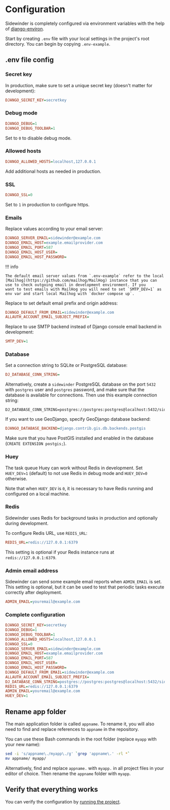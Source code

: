 # Configuration

Sidewinder is completely configured via environment variables with the help of [django-environ](https://django-environ.readthedocs.io/en/latest/).

Start by creating `.env` file with your local settings in the project's root directory. You can begin by copying `.env-example`.

## .env file config

### Secret key

In production, make sure to set a unique secret key (doesn't matter for development):

```ini
DJANGO_SECRET_KEY=secretkey
```

### Debug mode

```ini
DJANGO_DEBUG=1
DJANGO_DEBUG_TOOLBAR=1
```

Set to `0` to disable debug mode.

### Allowed hosts

```ini
DJANGO_ALLOWED_HOSTS=localhost,127.0.0.1
```

Add additional hosts as needed in production.

### SSL

```ini
DJANGO_SSL=0
```

Set to `1` in production to configure https.

### Emails

Replace values according to your email server:

```ini
DJANGO_SERVER_EMAIL=sidewinder@example.com
DJANGO_EMAIL_HOST=example.emailprovider.com
DJANGO_EMAIL_PORT=587
DJANGO_EMAIL_HOST_USER=
DJANGO_EMAIL_HOST_PASSWORD=
```

!!! info

    The default email server values from `.env-example` refer to the local [Mailhog](https://github.com/mailhog/MailHog) instance that you can use to check outgoing email in development environment. If you 
    want to test emails with MailHog you will need to set `SMTP_DEV=1` as env var and start local Mailhog with `docker compose up`.

Replace to set default email prefix and origin address:

```ini
DJANGO_DEFAULT_FROM_EMAIL=sidewinder@example.com
ALLAUTH_ACCOUNT_EMAIL_SUBJECT_PREFIX=
```

Replace to use SMTP backend instead of Django console email backend in development:

```ini
SMTP_DEV=1
```

### Database

Set a connection string to SQLite or PostgreSQL database:

```ini
DJ_DATABASE_CONN_STRING=
```

Alternatively, create a `sidewinder` PostgreSQL database on the port `5432` with `postgres` user and `postgres` password, and make sure that the database is available for connections. Then use this example connection string:

```
DJ_DATABASE_CONN_STRING=postgres://postgres:postgres@localhost:5432/sidewinder
```

If you want to use GeoDjango, specify GeoDjango database backend:

```ini
DJANGO_DATABASE_BACKEND=django.contrib.gis.db.backends.postgis
```

Make sure that you have PostGIS installed and enabled in the database (`CREATE EXTENSION postgis;`).

### Huey

The task queue Huey can work without Redis in development. Set `HUEY_DEV=1` (default) to not use Redis in debug mode and `HUEY_DEV=0` otherwise.

Note that when `HUEY_DEV` is `0`, it is necessary to have Redis running and configured on a local machine.

### Redis

Sidewinder uses Redis for background tasks in production and optionally during development.

To configure Redis URL, use `REDIS_URL`:

```ini
REDIS_URL=redis://127.0.0.1:6379
```

This setting is optional if your Redis instance runs at `redis://127.0.0.1:6379`.

### Admin email address

Sidewinder can send some example email reports when `ADMIN_EMAIL` is set. This setting is optional, but it can be used to test
that periodic tasks execute correctly after deployment.

```ini
ADMIN_EMAIL=youremail@example.com
```

### Complete configuration

```ini
DJANGO_SECRET_KEY=secretkey
DJANGO_DEBUG=1
DJANGO_DEBUG_TOOLBAR=1
DJANGO_ALLOWED_HOSTS=localhost,127.0.0.1
DJANGO_SSL=0
DJANGO_SERVER_EMAIL=sidewinder@example.com
DJANGO_EMAIL_HOST=example.emailprovider.com
DJANGO_EMAIL_PORT=587
DJANGO_EMAIL_HOST_USER=
DJANGO_EMAIL_HOST_PASSWORD=
DJANGO_DEFAULT_FROM_EMAIL=sidewinder@example.com
ALLAUTH_ACCOUNT_EMAIL_SUBJECT_PREFIX=
DJ_DATABASE_CONN_STRING=postgres://postgres:postgres@localhost:5432/sidewinder
REDIS_URL=redis://127.0.0.1:6379
ADMIN_EMAIL=youremail@example.com
HUEY_DEV=1
```

## Rename app folder

The main application folder is called `appname`. To rename it, you will also need to find and replace references to `appname` in the repository.

You can use these Bash commands in the root folder (replace `myapp` with your new name):

```bash
sed -i 's/appname\./myapp\./g' `grep 'appname\.' -rl *`
mv appname/ myapp/
```

Alternatively, find and replace `appname.` with `myapp.` in all project files in your editor of choice. Then rename the `appname` folder with `myapp`.

## Verify that everything works

You can verify the configuration by [running the project](run.md).

